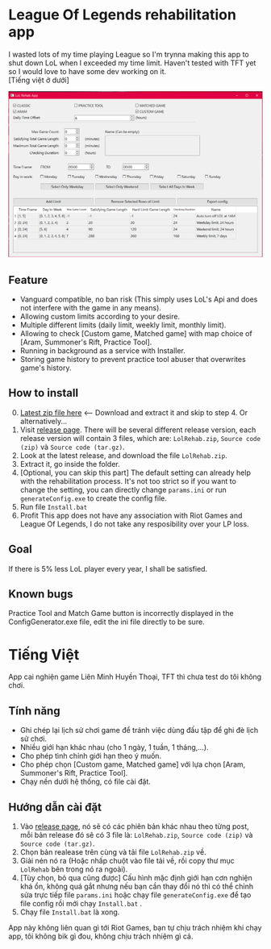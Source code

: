 # League Of Legends rehabilitation app  
I wasted lots of my time playing League so I'm trynna making this app to shut down LoL when I exceeded my time limit. Haven't tested with TFT yet so I would love to have some dev working on it.  
\[Tiếng việt ở dưới]  
  
![GUI Image](Github%20README%20Resources/1.PNG?raw=true "Title")
## Feature
- Vanguard compatible, no ban risk (This simply uses LoL's Api and does not interfere with the game in any means).
- Allowing custom limits according to your desire.
- Multiple different limits (daily limit, weekly limit, monthly limit).
- Allowing to check [Custom game, Matched game] with map choice of [Aram, Summoner's Rift, Practice Tool].
- Running in background as a service with Installer.
- Storing game history to prevent practice tool abuser that overwrites game's history.
  
## How to install
0. [Latest zip file here](https://github.com/Gia-Huynh/league-rehab-app/releases/download/1.2.0/LolRehabV1.2.zip) <-- Download and extract it and skip to step 4. Or alternatively...
1. Visit [release page](https://github.com/Gia-Huynh/league-rehab-app/releases). There will be several different release version, each release version will contain 3 files, which are: `LolRehab.zip`, `Source code (zip)` và `Source code (tar.gz)`.
2. Look at the latest release, and download the file `LolRehab.zip`.
3. Extract it, go inside the folder.
4. [Optional, you can skip this part] The default setting can already help with the rehabilitation process. It's not too strict so if you want to change the setting, you can directly change `params.ini` or run `generateConfig.exe` to create the config file.
5. Run file `Install.bat`
6. Profit
This app does not have any association with Riot Games and League Of Legends, I do not take any resposibility over your LP loss.
## Goal
If there is 5% less LoL player every year, I shall be satisfied.
## Known bugs
Practice Tool and Match Game button is incorrectly displayed in the ConfigGenerator.exe file, edit the ini file directly to be sure.
# Tiếng Việt
 App cai nghiện game Liên Minh Huyền Thoại, TFT thì chưa test do tôi không chơi. 
 
## Tính năng  
- Ghi chép lại lịch sử chơi game để tránh việc dùng đấu tập để ghi đè lịch sử chơi. 
- Nhiều giới hạn khác nhau (cho 1 ngày, 1 tuần, 1 tháng,...).
- Cho phép tình chỉnh giới hạn theo ý muốn.
- Cho phép chọn [Custom game, Matched game] với lựa chọn [Aram, Summoner's Rift, Practice Tool].
- Chạy nền dưới hệ thống, có file cài đặt.

## Hướng dẫn cài đặt  
1. Vào [release page](https://github.com/Gia-Huynh/league-rehab-app/releases), nó sẽ có các phiên bản khác nhau theo từng post, mỗi bản release đó sẽ có 3 file là: `LolRehab.zip`, `Source code (zip)` và `Source code (tar.gz)`.
2. Chọn bản realease trên cùng và tải file `LolRehab.zip` về.
3. Giải nén nó ra (Hoặc nhấp chuột vào file tải về, rồi copy thư mục `LolRehab` bên trong nó ra ngoài).
4. [Tùy chọn, bỏ qua cũng được] Cấu hình mặc định giới hạn cơn nghiện khá ổn, không quá gắt nhưng nếu bạn cần thay đổi nó thì có thể chỉnh sửa trực tiếp file `params.ini` hoặc chạy file `generateConfig.exe` để tạo file config rồi mới chạy `Install.bat` .
5. Chạy file `Install.bat` là xong.

App này không liên quan gì tới Riot Games, bạn tự chịu trách nhiệm khi chạy app, tôi không bik gì đou, không chịu trách nhiệm gì cả.
